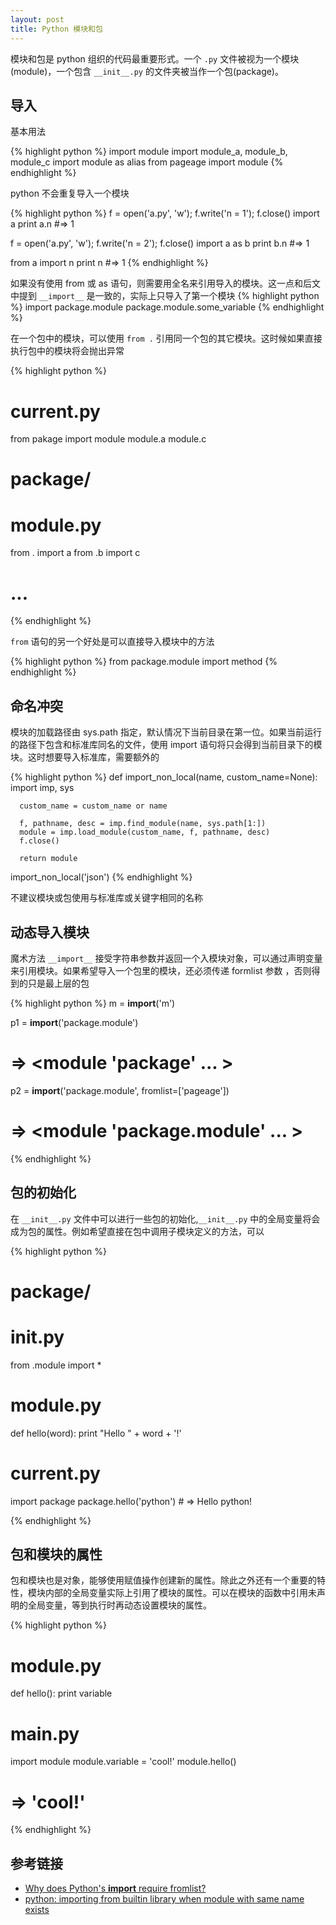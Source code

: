 ```yaml
---
layout: post
title: Python 模块和包
---
```


模块和包是 python 组织的代码最重要形式。一个 `.py` 文件被视为一个模块(module)，一个包含 `__init__.py` 的文件夹被当作一个包(package)。 

## 导入

基本用法

{% highlight python %}
  import module 
  import module_a, module_b, module_c
  import module as alias
  from pageage import module
{% endhighlight %}

python 不会重复导入一个模块

{% highlight python %}
  f = open('a.py', 'w'); f.write('n = 1'); f.close()
  import a
  print a.n 
  #=> 1

  f = open('a.py', 'w'); f.write('n = 2'); f.close()
  import a as b
  print b.n
  #=> 1

  from a import n
  print n
  #=> 1
{% endhighlight %}

如果没有使用 from 或 as 语句，则需要用全名来引用导入的模块。这一点和后文中提到 `__import__` 是一致的，实际上只导入了第一个模块
{% highlight python %}
  import package.module 
  package.module.some_variable
{% endhighlight %}

在一个包中的模块，可以使用 `from .` 引用同一个包的其它模块。这时候如果直接执行包中的模块将会抛出异常

{% highlight python %}
  # current.py
  from pakage import module
  module.a
  module.c

  # package/
  #   module.py
  from . import a
  from .b import c

  # ...
{% endhighlight %}

`from` 语句的另一个好处是可以直接导入模块中的方法

{% highlight python %}
  from package.module import method
{% endhighlight %}


## 命名冲突

模块的加载路径由 sys.path 指定，默认情况下当前目录在第一位。如果当前运行的路径下包含和标准库同名的文件，使用 import 语句将只会得到当前目录下的模块。这时想要导入标准库，需要额外的 

{% highlight python %}
  def import_non_local(name, custom_name=None):
      import imp, sys

      custom_name = custom_name or name

      f, pathname, desc = imp.find_module(name, sys.path[1:])
      module = imp.load_module(custom_name, f, pathname, desc)
      f.close()

      return module

  import_non_local('json')
{% endhighlight %}

不建议模块或包使用与标准库或关键字相同的名称

## 动态导入模块

魔术方法 `__import__` 接受字符串参数并返回一个入模块对象，可以通过声明变量来引用模块。如果希望导入一个包里的模块，还必须传递 formlist 参数
，否则得到的只是最上层的包

{% highlight python %}
  m = __import__('m')

  p1 = __import__('package.module')
  # => <module 'package' ... >

  p2 = __import__('package.module', fromlist=['pageage'])
  # => <module 'package.module' ... >
{% endhighlight %}


## 包的初始化

在 `__init__.py` 文件中可以进行一些包的初始化,`__init__.py` 中的全局变量将会成为包的属性。例如希望直接在包中调用子模块定义的方法，可以

{% highlight python %}
  # package/
  #   __init__.py
  from .module import *

  #   module.py
  def hello(word):
      print "Hello " + word + '!'
    
  # current.py
  import package
  package.hello('python')  # => Hello python!

{% endhighlight %}


## 包和模块的属性

包和模块也是对象，能够使用赋值操作创建新的属性。除此之外还有一个重要的特性，模块内部的全局变量实际上引用了模块的属性。可以在模块的函数中引用未声明的全局变量，等到执行时再动态设置模块的属性。

{% highlight python %}
  # module.py
  def hello():
      print variable

  # main.py
  import module
  module.variable = 'cool!'
  module.hello()
  # => 'cool!'

{% endhighlight %}


## 参考链接

- [Why does Python's __import__ require fromlist?](http://stackoverflow.com/questions/2724260/why-does-pythons-import-require-fromlist)
- [python: importing from builtin library when module with same name exists](http://stackoverflow.com/questions/6031584/python-importing-from-builtin-library-when-module-with-same-name-exists)
